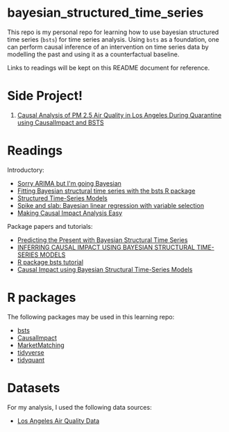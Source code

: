 # bayesian_structured_time_series

This repo is my personal repo for learning how to use bayesian structured time series (`bsts`) for time series analysis. Using `bsts` as a foundation, one can perform causal inference of an intervention on time series data by modelling the past and using it as a counterfactual baseline.

Links to readings will be kept on this README document for reference.

# Side Project!

1. [Causal Analysis of PM 2.5 Air Quality in Los Angeles During Quarantine using CausalImpact and BSTS](https://github.com/kfoofw/bayesian_structured_time_series/blob/master/analysis/analysis_pm25.md)


# Readings

Introductory:
- [Sorry ARIMA but I'm going Bayesian](https://multithreaded.stitchfix.com/blog/2016/04/21/forget-arima/)
- [Fitting Bayesian structural time series with the bsts R package](http://www.unofficialgoogledatascience.com/2017/07/fitting-bayesian-structural-time-series.html?m=1)
- [Structured Time-Series Models](http://oliviayu.github.io/post/2019-03-21-bsts/)
- [Spike and slab: Bayesian linear regression with variable selection](http://www.batisengul.co.uk/post/spike-and-slab-bayesian-linear-regression-with-variable-selection/)
- [Making Causal Impact Analysis Easy](https://multithreaded.stitchfix.com/blog/2016/01/13/market-watch/)

Package papers and tutorials:
- [Predicting the Present with Bayesian Structural Time Series](http://people.ischool.berkeley.edu/~hal/Papers/2013/pred-present-with-bsts.pdf)
- [INFERRING CAUSAL IMPACT USING BAYESIAN STRUCTURAL TIME-SERIES MODELS](https://storage.googleapis.com/pub-tools-public-publication-data/pdf/41854.pdf)
- [R package bsts tutorial](http://hedibert.org/wp-content/uploads/2016/05/bsts-tutorial.pdf)
- [Causal Impact using Bayesian Structural Time-Series Models](https://rstudio-pubs-static.s3.amazonaws.com/348164_d03363ac0c864fe7885343d3c58eda2a.html)

# R packages

The following packages may be used in this learning repo:
- [bsts](https://cran.r-project.org/web/packages/bsts/index.html)
- [CausalImpact](https://github.com/google/CausalImpact)
- [MarketMatching](https://cran.r-project.org/web/packages/MarketMatching/index.html)
- [tidyverse](https://cran.r-project.org/web/packages/tidyverse/index.html)
- [tidyquant](https://cran.r-project.org/web/packages/tidyquant/index.html)

# Datasets

For my analysis, I used the following data sources:
- [Los Angeles Air Quality Data](https://aqicn.org/city/losangeles/los-angeles-north-main-street/)